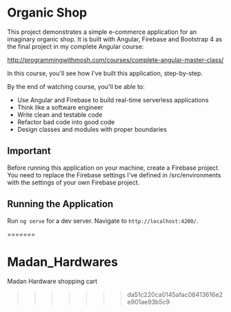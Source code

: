 # Organic Shop

This project demonstrates a simple e-commerce application for an imaginary organic shop. It is built with Angular, Firebase and Bootstrap 4 as the final project in my complete Angular course: 

http://programmingwithmosh.com/courses/complete-angular-master-class/

In this course, you'll see how I've built this application, step-by-step.

By the end of watching course, you'll be able to:

- Use Angular and Firebase to build real-time serverless applications
- Think like a software engineer 
- Write clean and testable code 
- Refactor bad code into good code 
- Design classes and modules with proper boundaries 


## Important 

Before running this application on your machine, create a Firebase project. You need to replace the Firebase settings I've defined in /src/environments with the settings of your own Firebase project.

## Running the Application

Run `ng serve` for a dev server. Navigate to `http://localhost:4200/`. 



=======
# Madan_Hardwares
Madan Hardware shopping cart
>>>>>>> da51c220ca0145afac08413616e2e901ae93b5c9
